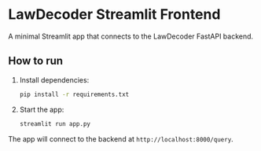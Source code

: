 # LawDecoder Streamlit Frontend

A minimal Streamlit app that connects to the LawDecoder FastAPI backend.

## How to run

1. Install dependencies:
   ```bash
   pip install -r requirements.txt
   ```
2. Start the app:
   ```bash
   streamlit run app.py
   ```

The app will connect to the backend at `http://localhost:8000/query`.
